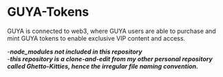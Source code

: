 # GUYA-Tokens
GUYA is connected to web3, where GUYA users are able to purchase and mint GUYA tokens to enable exclusive VIP content and access.

-***node_modules not included in this repository*** <br>
-***this repository is a clone-and-edit from my other personal repository called Ghetto-Kitties, hence the irregular file naming convention.***

